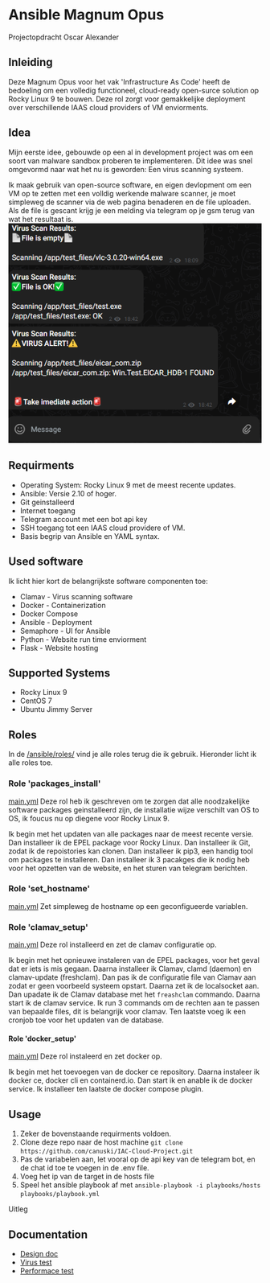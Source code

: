 Ansible Magnum Opus
===================
Projectopdracht Oscar Alexander

Inleiding
---------
Deze Magnum Opus voor het vak 'Infrastructure As Code' heeft de bedoeling om een volledig functioneel, cloud-ready open-surce solution op Rocky Linux 9 te bouwen. Deze rol zorgt voor gemakkelijke deployment over verschillende IAAS cloud providers of VM enviorments. 

Idea
----
Mijn eerste idee, gebouwde op een al in development project was om een soort van malware sandbox proberen te implementeren. Dit idee was snel omgevormd naar wat het nu is geworden: Een virus scanning systeem.

Ik maak gebruik van open-source software, en eigen devlopment om een VM op te zetten met een volldig werkende malware scanner, je moet simpleweg de scanner via de web pagina benaderen en de file uploaden. Als de file is gescant krijg je een melding via telegram op je gsm terug van wat het resultaat is.
![Screenshot Telegram](image.png)


Requirments
-----------
- Operating System: Rocky Linux 9 met de meest recente updates.
- Ansible: Versie 2.10 of hoger.
- Git geinstalleerd
- Internet toegang
- Telegram account met een bot api key
- SSH toegang tot een IAAS cloud providere of VM.
- Basis begrip van Ansible en YAML syntax.

Used software
-------------
Ik licht hier kort de belangrijkste software componenten toe:
- Clamav - Virus scanning software
- Docker - Containerization
- Docker Compose 
- Ansible - Deployment
- Semaphore - UI for Ansible
- Python - Website run time enviorment
- Flask - Website hosting

Supported Systems
-----------------
- Rocky Linux 9
- CentOS 7
- Ubuntu Jimmy Server

Roles
-----
In de [/ansible/roles/](https://github.com/canuski/IAC-Cloud-Project/tree/main/ansible/roles) vind je alle roles terug die ik gebruik. Hieronder licht ik alle roles toe.

### Role 'packages_install' 
[main.yml](https://github.com/canuski/IAC-Cloud-Project/blob/main/ansible/roles/packages_install/tasks/main.yml)
Deze rol heb ik geschreven om te zorgen dat alle noodzakelijke software packages geinstalleerd zijn, de installatie wijze verschilt van OS to OS, ik foucus nu op diegene voor Rocky Linux 9. 

Ik begin met het updaten van alle packages naar de meest recente versie. Dan installeer ik de EPEL package voor Rocky Linux. Dan installeer ik Git, zodat ik de repoistories kan clonen. Dan installeer ik pip3, een handig tool om packages te installeren. Dan installeer ik 3 pacakges die ik nodig heb voor het opzetten van de website, en het sturen van telegram berichten.

### Role 'set_hostname'
[main.yml](https://github.com/canuski/IAC-Cloud-Project/blob/main/ansible/roles/set_hostname/tasks/main.yml)
Zet simpleweg de hostname op een geconfigueerde variablen.

### Role 'clamav_setup'
[main.yml](https://github.com/canuski/IAC-Cloud-Project/blob/main/ansible/roles/clamav_setup/tasks/main.yml) 
Deze rol installeerd en zet de clamav configuratie op.

Ik begin met het opnieuwe instaleren van de EPEL packages, voor het geval dat er iets is mis gegaan. Daarna installeer ik Clamav, clamd (daemon) en clamav-update (freshclam). Dan pas ik de configuratie file van Clamav aan zodat er geen voorbeeld systeem opstart. Daarna zet ik de localsocket aan. Dan upadate ik de Clamav database met het ```freashclam``` commando. Daarna start ik de clamav service. Ik run 3 commands om de rechten aan te passen van bepaalde files, dit is belangrijk voor clamav. Ten laatste voeg ik een cronjob toe voor het updaten van de database.

#### Role 'docker_setup'
[main.yml](https://github.com/canuski/IAC-Cloud-Project/blob/main/ansible/roles/docker_setup/tasks/main.yml)
Deze rol instaleerd en zet docker op.

Ik begin met het toevoegen van de docker ce repository. Daarna instaleer ik docker ce, docker cli en containerd.io. Dan start ik en anable ik de docker service. Ik installeer ten laatste de docker compose plugin.

Usage
-------
1. Zeker de bovenstaande requirments voldoen.
2. Clone deze repo naar de host machine ```git clone https://github.com/canuski/IAC-Cloud-Project.git```
3. Pas de variabelen aan, let vooral op de api key van de telegram bot, en de chat id toe te voegen in de .env file.
4. Voeg het ip van de target in de hosts file
5. Speel het ansible playbook af met ```ansible-playbook -i playbooks/hosts playbooks/playbook.yml```

Uitleg

Documentation
---------------
- [Design doc](https://github.com/canuski/Cloud-Sandbox/blob/main/Documents/DesignDoc.md)
- [Virus test](https://github.com/canuski/Cloud-Sandbox/blob/main/Documents/virus.md)
- [Performace test](https://github.com/canuski/Cloud-Sandbox/blob/main/Documents/performace.md)
